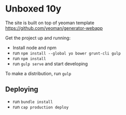 # Unboxed 10y #

The site is built on top of yeoman template https://github.com/yeoman/generator-webapp

Get the project up and running:

- Install node and npm
- run ```npm install --global yo bower grunt-cli gulp```
- run ```npm install```
- run ```gulp serve``` and start developing

To make a distribution, run ```gulp``` 


## Deploying ##

- run ```bundle install```
- run ```cap production deploy```
